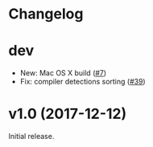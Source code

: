 # Changelog

# dev

* New: Mac OS X build ([#7](https://github.com/avast-tl/retdec/issues/7))
* Fix: compiler detections sorting ([#39](https://github.com/avast-tl/retdec/issues/39))

# v1.0 (2017-12-12)

Initial release.

